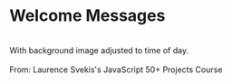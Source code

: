 # Welcome Messages
</br>
With background image adjusted to time of day.
</br>
</br>
From: Laurence Svekis's JavaScript 50+ Projects Course